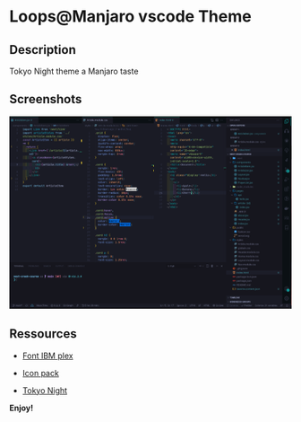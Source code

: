 # Loops@Manjaro vscode Theme

## Description

Tokyo Night theme a Manjaro taste

## Screenshots

![loops@Manjaro](./images/jsx+css+html.png)

## Ressources

- [Font IBM plex](https://www.ibm.com/plex/)
- [Icon pack](https://marketplace.visualstudio.com/items?itemName=davidbabel.vscode-simpler-icons)

- [Tokyo Night](https://marketplace.visualstudio.com/items?itemName=enkia.tokyo-night)

**Enjoy!**
